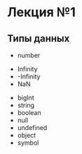 # Лекция №1

## Типы данных

- number

* Infinity
* -Infinity
* NaN

- bigInt
- string
- boolean
- null
- undefined
- object
- symbol
